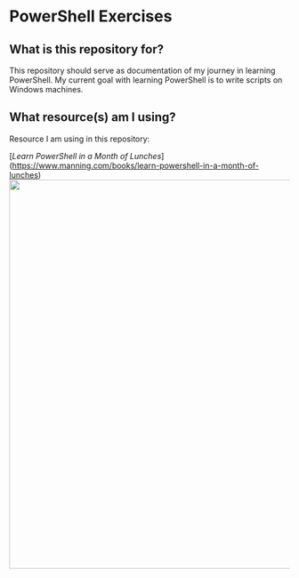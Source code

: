 # PowerShell Exercises

## What is this repository for?
This repository should serve as documentation of my journey in learning PowerShell. My current goal with learning PowerShell is to write scripts on Windows machines. 

## What resource(s) am I using?
Resource I am using in this repository:

[*Learn PowerShell in  a Month of Lunches*] (https://www.manning.com/books/learn-powershell-in-a-month-of-lunches)<br>
<img src="https://github.com/johnnyh209/PowerShell-Exercises/assets/33064730/543277d4-9de0-4f20-bec0-65f4e8745389" Width="700" />






